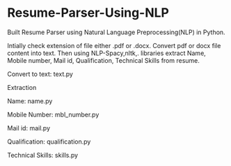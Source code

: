 # Resume-Parser-Using-NLP
Built Resume Parser using Natural Language Preprocessing(NLP) in Python.

Intially check extension of file either .pdf or .docx. Convert pdf or docx file content into text. Then using NLP-Spacy,nltk,. libraries extract Name, Mobile number, Mail id, Qualification, Technical Skills from resume.

Convert to text: text.py

Extraction

Name: name.py

Mobile Number: mbl_number.py

Mail id: mail.py

Qualification: qualification.py

Technical Skills: skills.py
